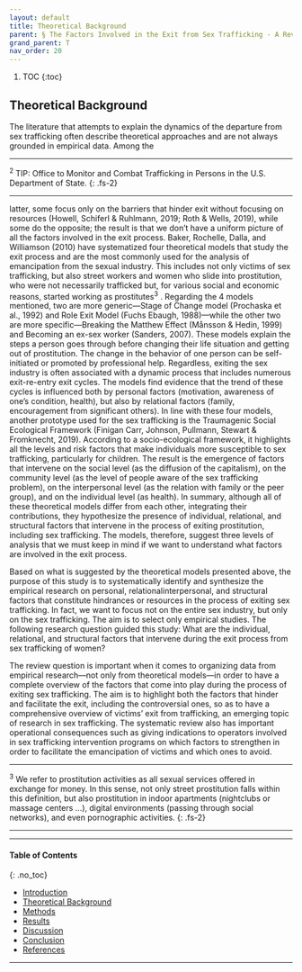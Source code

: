 ```yaml
---
layout: default
title: Theoretical Background
parent: § The Factors Involved in the Exit from Sex Trafficking - A Review 
grand_parent: T 
nav_order: 20 
---
```

<style>
.dont-break-out {
  /* These are technically the same, but use both */
  overflow-wrap: break-word;
  word-wrap: break-word;

     -ms-word-break: break-all;
  /* This is the dangerous one in WebKit, as it breaks things wherever */
  word-break: break-all;
  /* Instead use this non-standard one: */
  word-break: break-word;
}

.youtube-container {
    position: relative;
    width: 100%;
    height: 0;
    padding-bottom: 56.25%;
}
.youtube-video {
    position: absolute;
    top: 0;
    left: 0;
    width: 100%;
    height: 100%;
}

</style>

<div class="dont-break-out" markdown="1">

1. TOC
{:toc}

## Theoretical Background 

The literature that attempts to explain the dynamics of the departure from sex trafficking often describe theoretical approaches and are not always grounded in empirical data. Among the

***
<sup>2</sup> TIP: Office to Monitor and Combat Trafficking in Persons in the U.S. Department of State.
{: .fs-2}
***

latter, some focus only on the barriers that hinder exit without focusing on resources (Howell, Schiferl & Ruhlmann, 2019; Roth & Wells, 2019), while some do the opposite; the result is that we don’t have a uniform picture of all the factors involved in the exit process. Baker, Rochelle, Dalla, and Williamson (2010) have systematized four theoretical models that study the exit process and are the most commonly used for the analysis of emancipation from the sexual industry. This includes not only victims of sex trafficking, but also street workers and women who slide into prostitution, who were not necessarily trafficked but, for various social and economic reasons, started working as prostitutes<sup>3</sup> . Regarding the 4 models mentioned, two are more generic—Stage of Change model (Prochaska et al., 1992) and Role Exit Model (Fuchs Ebaugh, 1988)—while the other two are more specific—Breaking the Matthew Effect (Månsson & Hedin, 1999) and Becoming an ex-sex worker (Sanders, 2007). These models explain the steps a person goes through before changing their life situation and getting out of prostitution. The change in the behavior of one person can be self-initiated or promoted by professional help. Regardless, exiting the sex industry is often associated with a dynamic process that includes numerous exit-re-entry exit cycles. The models find evidence that the trend of these cycles is influenced both by personal factors (motivation, awareness of one’s condition, health), but also by relational factors (family, encouragement from significant others). In line with these four models, another prototype used for the sex trafficking is the Traumagenic Social Ecological Framework (Finigan Carr, Johnson, Pullmann, Stewart & Fromknecht, 2019). According to a socio-ecological framework, it highlights all the levels and risk factors that make individuals more susceptible to sex trafficking, particularly for children. The result is the emergence of factors that intervene on the social level (as the diffusion of the capitalism), on the community level (as the level of people aware of the sex trafficking problem), on the interpersonal level (as the relation with family or the peer group), and on the individual level (as health). In summary, although all of these theoretical models differ from each other, integrating their contributions, they hypothesize the presence of individual, relational, and structural factors that intervene in the process of exiting prostitution, including sex trafficking. The models, therefore, suggest three levels of analysis that we must keep in mind if we want to understand what factors are involved in the exit process.

Based on what is suggested by the theoretical models presented above, the purpose of this study is to systematically identify and synthesize the empirical research on personal, relationalinterpersonal, and structural factors that constitute hindrances or resources in the process of exiting sex trafficking. In fact, we want to focus not on the entire sex industry, but only on the sex trafficking. The aim is to select only empirical studies. The following research question guided this study: What are the individual, relational, and structural factors that intervene during the exit process from sex trafficking of women?

The review question is important when it comes to organizing data from empirical research—not only from theoretical models—in order to have a complete overview of the factors that come into play during the process of exiting sex trafficking. The aim is to highlight both the factors that hinder and facilitate the exit, including the controversial ones, so as to have a comprehensive overview of victims’ exit from trafficking, an emerging topic of research in sex trafficking. The systematic review also has important operational consequences such as giving indications to operators involved in sex trafficking intervention programs on which factors to strengthen in order to facilitate the emancipation of victims and which ones to avoid.

***
<sup>3</sup> We refer to prostitution activities as all sexual services offered in exchange for money. In this sense, not only street prostitution falls within this definition, but also prostitution in indoor apartments (nightclubs or massage centers ...), digital environments (passing through social networks), and even pornographic activities.
{: .fs-2}
***

***

#### Table of Contents
{: .no_toc}

<ul><li> <a href="/docs/T/the-factors-involvoed-in-the-exit-from-sex-trafficking-a-review-1/">Introduction</a></li><li> <a href="/docs/T/the-factors-involvoed-in-the-exit-from-sex-trafficking-a-review-2/">Theoretical Background</a></li><li> <a href="/docs/T/the-factors-involvoed-in-the-exit-from-sex-trafficking-a-review-3/">Methods</a></li><li> <a href="/docs/T/the-factors-involvoed-in-the-exit-from-sex-trafficking-a-review-4/">Results</a></li><li> <a href="/docs/T/the-factors-involvoed-in-the-exit-from-sex-trafficking-a-review-5/">Discussion</a></li><li> <a href="/docs/T/the-factors-involvoed-in-the-exit-from-sex-trafficking-a-review-6/">Conclusion</a></li><li> <a href="/docs/T/the-factors-involvoed-in-the-exit-from-sex-trafficking-a-review-7/">References</a></li></ul>

***

</div>
